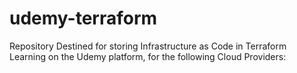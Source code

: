 # udemy-terraform
Repository Destined for storing Infrastructure as Code in Terraform Learning on the Udemy platform, for the following Cloud Providers:
